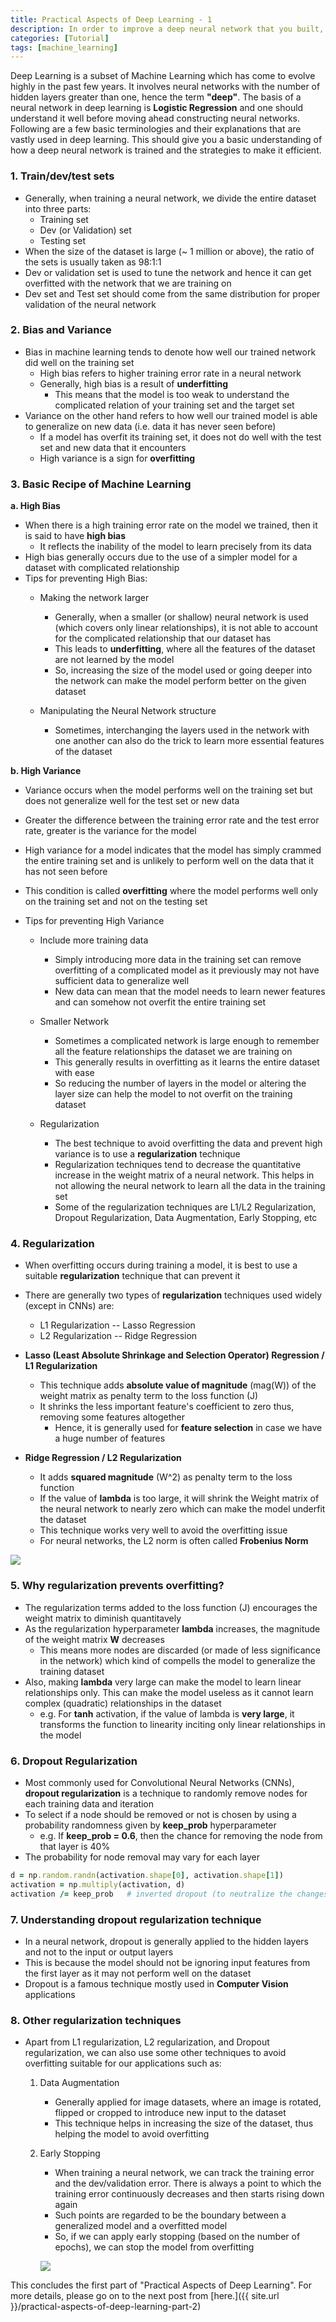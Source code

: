 ```yaml
---
title: Practical Aspects of Deep Learning - 1
description: In order to improve a deep neural network that you built, you need to understand the practical aspects of Deep Learning and Neural Networks.
categories: [Tutorial]
tags: [machine_learning]
---
```


Deep Learning is a subset of Machine Learning which has come to evolve highly in the past few years. It involves
neural networks with the number of hidden layers greater than one, hence the term **"deep"**. The basis of a neural
network in deep learning is **Logistic Regression** and one should understand it well before moving ahead constructing
neural networks. Following are a few basic terminologies and their explanations that are vastly used in deep learning.
This should give you a basic understanding of how a deep neural network is trained and the strategies to make it
efficient.

### 1. Train/dev/test sets

- Generally, when training a neural network, we divide the entire dataset into three parts:
    - Training set
    - Dev (or Validation) set
    - Testing set
- When the size of the dataset is large (~ 1 million or above), the ratio of the sets is usually taken as 98:1:1
- Dev or validation set is used to tune the network and hence it can get overfitted with the network that we are training on
- Dev set and Test set should come from the same distribution for proper validation of the neural network


### 2. Bias and Variance

- Bias in machine learning tends to denote how well our trained network did well on the training set
    - High bias refers to higher training error rate in a neural network
    - Generally, high bias is a result of **underfitting**
        - This means that the model is too weak to understand the complicated relation of your training set and the target set
- Variance on the other hand refers to how well our trained model is able to generalize on new data (i.e. data it has never seen before)
    - If a model has overfit its training set, it does not do well with the test set and new data that it encounters
    - High variance is a sign for **overfitting**

### 3. Basic Recipe of Machine Learning

**a. High Bias**

- When there is a high training error rate on the model we trained, then it is said to have **high bias**
    - It reflects the inability of the model to learn precisely from its data
- High bias generally occurs due to the use of a simpler model for a dataset with complicated relationship
- Tips for preventing High Bias:
    - Making the network larger
        - Generally, when a smaller (or shallow) neural network is used (which covers only linear relationships), it is not able to account for the complicated relationship that our dataset has
        - This leads to **underfitting**, where all the features of the dataset are not learned by the model
        - So, increasing the size of the model used or going deeper into the network can make the model perform better on the given dataset

    - Manipulating the Neural Network structure
        - Sometimes, interchanging the layers used in the network with one another can also do the trick to learn more essential features of the dataset


**b. High Variance**

- Variance occurs when the model performs well on the training set but does not generalize well for the test set or new data
- Greater the difference between the training error rate and the test error rate, greater is the variance for the model
- High variance for a model indicates that the model has simply crammed the entire training set and is unlikely to perform well on the data that it has not seen before
- This condition is called **overfitting** where the model performs well only on the training set and not on the testing set

- Tips for preventing High Variance
    - Include more training data
        - Simply introducing more data in the training set can remove overfitting of a complicated model as it previously may not have sufficient data to generalize well
        - New data can mean that the model needs to learn newer features and can somehow not overfit the entire training set

    - Smaller Network
        - Sometimes a complicated network is large enough to remember all the feature relationships the dataset we are training on
        - This generally results in overfitting as it learns the entire dataset with ease
        - So reducing the number of layers in the model or altering the layer size can help the model to not overfit on the training dataset

    - Regularization
        - The best technique to avoid overfitting the data and prevent high variance is to use a **regularization** technique
        - Regularization techniques tend to decrease the quantitative increase in the weight matrix of a neural network. This helps in not allowing the neural network to learn all the data in the training set
        - Some of the regularization techniques are L1/L2 Regularization, Dropout Regularization, Data Augmentation, Early Stopping, etc

### 4. Regularization

- When overfitting occurs during training a model, it is best to use a suitable **regularization** technique that can prevent it
- There are generally two types of **regularization** techniques used widely (except in CNNs) are:
    - L1 Regularization -- Lasso Regression
    - L2 Regularization -- Ridge Regression

- **Lasso (Least Absolute Shrinkage and Selection Operator) Regression / L1 Regularization**
    - This technique adds **absolute value of magnitude** (mag(W)) of the weight matrix as penalty term to the loss function (J)
    - It shrinks the less important feature's coefficient to zero thus, removing some features altogether
        - Hence, it is generally used for **feature selection** in case we have a huge number of features
- **Ridge Regression / L2 Regularization**
    - It adds **squared magnitude** (W^2) as penalty term to the loss function
    - If the value of **lambda** is too large, it will shrink the Weight matrix of the neural network to nearly zero which can make the model underfit the dataset
    - This technique works very well to avoid the overfitting issue
    - For neural networks, the L2 norm is often called **Frobenius Norm**


![](https://i.ibb.co/jgC2rT1/Screenshot-from-2019-05-15-20-08-36.png)

### 5. Why regularization prevents overfitting?

- The regularization terms added to the loss function (J) encourages the weight matrix to diminish quantitavely
- As the regularization hyperparameter **lambda** increases, the magnitude of the weight matrix **W** decreases
    - This means more nodes are discarded (or made of less significance in the network) which kind of compells the model to generalize the training dataset
- Also, making **lambda** very large can make the model to learn linear relationships only. This can make the model useless as it cannot learn complex (quadratic) relationships in the dataset
    - e.g. For **tanh** activation, if the value of lambda is **very large**, it transforms the function to linearity inciting only linear relationships in the model

### 6. Dropout Regularization

- Most commonly used for Convolutional Neural Networks (CNNs), **dropout regularization** is a technique to randomly remove nodes for each training data and iteration
- To select if a node should be removed or not is chosen by using a probability randomness given by **keep_prob** hyperparameter
    - e.g. If **keep_prob = 0.6**, then the chance for removing the node from that layer is 40%
- The probability for node removal may vary for each layer

```ruby
d = np.random.randn(activation.shape[0], activation.shape[1])
activation = np.multiply(activation, d)
activation /= keep_prob   # inverted dropout (to neutralize the changes of dropout in the test set)
```

### 7. Understanding dropout regularization technique

- In a neural network, dropout is generally applied to the hidden layers and not to the input or output layers
- This is because the model should not be ignoring input features from the first layer as it may not perform well on the dataset
- Dropout is a famous technique mostly used in **Computer Vision** applications

### 8. Other regularization techniques

- Apart from L1 regularization, L2 regularization, and Dropout regularization, we can also use some other techniques to avoid overfitting suitable for our applications such as:
    1. Data Augmentation
        -  Generally applied for image datasets, where an image is rotated, flipped or cropped to introduce new input to the dataset
        - This technique helps in increasing the size of the dataset, thus helping the model to avoid overfitting

    2. Early Stopping
        - When training a neural network, we can track the training error and the dev/validation error. There is always a point to which the training error continuously decreases and then starts rising down again
        - Such points are regarded to be the boundary between a generalized model and a overfitted model
        - So, if we can apply early stopping (based on the number of epochs), we can stop the model from overfitting

        ![](https://i.ibb.co/y5NYXjC/Screenshot-from-2019-05-23-20-31-23.png)


This concludes the first part of "Practical Aspects of Deep Learning". For more details, please go on to the next
post from [here.]({{ site.url }}/practical-aspects-of-deep-learning-part-2)